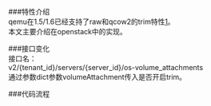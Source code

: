 ###特性介绍  
qemu在1.5/1.6已经支持了raw和qcow2的trim特性[1]。  
本文主要介绍在openstack中的实现。

###接口变化  
接口名：  
v2/​{tenant_id}​/servers/​{server_id}​/os-volume_attachments  
通过参数dict参数volumeAttachment传入是否开启trim。  

###代码流程  


[1]:qemu_feature_trim.md
